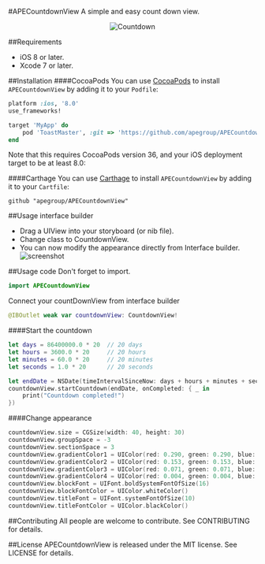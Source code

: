 #APECountdownView
A simple and easy count down view.

<p align="center">
  <img src="https://cloud.githubusercontent.com/assets/16682908/12980056/fb91f1ac-d0da-11e5-8317-b1c97daf9d30.gif" alt="Countdown">
</p>

##Requirements
- iOS 8 or later.
- Xcode 7 or later.

##Installation
####CocoaPods
You can use [CocoaPods](http://cocoapods.org/) to install `APECountdownView` by adding it to your `Podfile`:
```ruby
platform :ios, '8.0'
use_frameworks!

target 'MyApp' do
	pod 'ToastMaster', :git => 'https://github.com/apegroup/APECountdownView.git'
end
```
Note that this requires CocoaPods version 36, and your iOS deployment target to be at least 8.0:

####Carthage
You can use [Carthage](https://github.com/Carthage/Carthage) to install `APECountdownView` by adding it to your `Cartfile`:
```
github "apegroup/APECountdownView"
```

##Usage interface builder
- Drag a UIView into your storyboard (or nib file).
- Change class to CountdownView.
- You can now modify the appearance directly from Interface builder.
![screenshot](https://cloud.githubusercontent.com/assets/16682908/12980428/aa9a6f34-d0dc-11e5-967a-9ca408336529.png)

##Usage code
Don't forget to import.
```swift
import APECountdownView
```

Connect your countDownView from interface builder
```swift
@IBOutlet weak var countdownView: CountdownView!
```
####Start the countdown
```swift
let days = 86400000.0 * 20  // 20 days
let hours = 3600.0 * 20     // 20 hours
let minutes = 60.0 * 20     // 20 minutes
let seconds = 1.0 * 20      // 20 seconds

let endDate = NSDate(timeIntervalSinceNow: days + hours + minutes + seconds)
countdownView.startCountdown(endDate, onCompleted: { _ in
    print("Countdown completed!")
})
```
####Change appearance
```swift
countdownView.size = CGSize(width: 40, height: 30)
countdownView.groupSpace = -3
countdownView.sectionSpace = 3
countdownView.gradientColor1 = UIColor(red: 0.290, green: 0.290, blue: 0.290, alpha: 1.000)
countdownView.gradientColor2 = UIColor(red: 0.153, green: 0.153, blue: 0.153, alpha: 1.000)
countdownView.gradientColor3 = UIColor(red: 0.071, green: 0.071, blue: 0.071, alpha: 1.000)
countdownView.gradientColor4 = UIColor(red: 0.004, green: 0.004, blue: 0.004, alpha: 1.000)
countdownView.blockFont = UIFont.boldSystemFontOfSize(16)
countdownView.blockFontColor = UIColor.whiteColor()
countdownView.titleFont = UIFont.systemFontOfSize(10)
countdownView.titleFontColor = UIColor.blackColor()
```

##Contributing
All people are welcome to contribute. See CONTRIBUTING for details.

##License
APECountdownView is released under the MIT license. See LICENSE for details.
